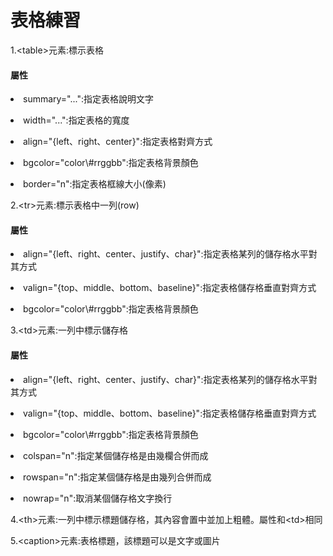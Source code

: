 
<h1>表格練習</h1>
<p>1.&lt;table>元素:標示表格</p>
<h4>屬性</h4>
<p><li>summary="...":指定表格說明文字</p>
<p><li>width="...":指定表格的寬度</p>
<p><li>align="{left、right、center}":指定表格對齊方式</p>
<p><li>bgcolor="color\#rrggbb":指定表格背景顏色</p>
<p><li>border="n":指定表格框線大小(像素)</p>
<p>2.&lt;tr>元素:標示表格中一列(row)</p>
<h4>屬性</h4>
<p><li>align="{left、right、center、justify、char}":指定表格某列的儲存格水平對其方式</p>
<p><li>valign="{top、middle、bottom、baseline}":指定表格儲存格垂直對齊方式</p>
<p><li>bgcolor="color\#rrggbb":指定表格背景顏色</p>
<p>3.&lt;td>元素:一列中標示儲存格</p>
<h4>屬性</h4>
<p><li>align="{left、right、center、justify、char}":指定表格某列的儲存格水平對其方式</p>
<p><li>valign="{top、middle、bottom、baseline}":指定表格儲存格垂直對齊方式</p>
<p><li>bgcolor="color\#rrggbb":指定表格背景顏色</p>
<p><li>colspan="n":指定某個儲存格是由幾欄合併而成</p>
<p><li>rowspan="n":指定某個儲存格是由幾列合併而成</p>
<p><li>nowrap="n":取消某個儲存格文字換行</p>
<p>4.&lt;th>元素:一列中標示標題儲存格，其內容會置中並加上粗體。屬性和&lt;td>相同</p>
<p>5.&lt;caption>元素:表格標題，該標題可以是文字或圖片</p>
